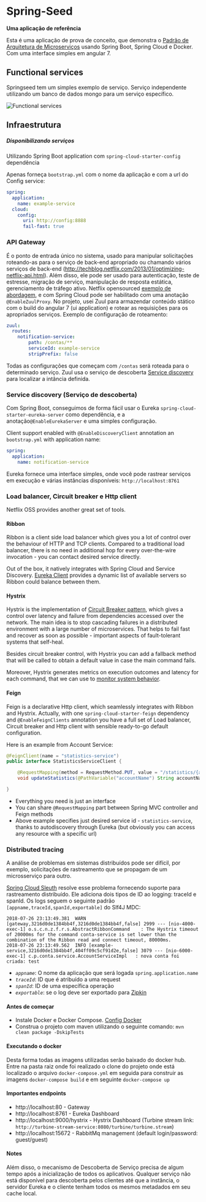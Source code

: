 
# Spring-Seed

**Uma aplicação de referência**


Esta é uma aplicação de prova de conceito, que demonstra o [Padrão de Arquitetura de Microserviços](http://martinfowler.com/microservices/) usando Spring Boot, Spring Cloud e Docker. Com uma interface simples em angular 7.

## Functional services

Springseed tem um simples exemplo de serviço. Serviço independente utilizando um banco de dados mongo para um serviço específico.

<img alt="Functional services" src="https://user-images.githubusercontent.com/1315080/49801704-08a4a480-fd32-11e8-92a3-1a5bcbac6493.png">

## Infraestrutura

##### Disponibilizando serviços
Utilizando Spring Boot application com `spring-cloud-starter-config` dependência

Apenas forneça `bootstrap.yml` com o nome da aplicação e com a url do Config service:
```yml
spring:
  application:
    name: example-service
  cloud:
    config:
      uri: http://config:8888
      fail-fast: true
```

### API Gateway

É o ponto de entrada único no sistema, usado para manipular solicitações roteando-as para o serviço de back-end apropriado ou chamando vários serviços de back-end (http://techblog.netflix.com/2013/01/optimizing-netflix-api.html). Além disso, ele pode ser usado para autenticação, teste de estresse, migração de serviço, manipulação de resposta estática, gerenciamento de tráfego ativo.
Netflix opensourced [exemplo de abordagem](http://techblog.netflix.com/2013/06/announcing-zuul-edge-service-in-cloud.html), e com Spring Cloud pode ser habilitado com uma anotação `@EnableZuulProxy`. No projeto, usei Zuul para armazendar conteúdo stático com o build do angular 7 (ui application) e rotear as requisições para os apropriados serviços. Exemplo de configuração de roteamento:

```yml
zuul:
  routes:
    notification-service:
        path: /contas/**
        serviceId: example-service
        stripPrefix: false

```

Todas as configurações que começam com `/contas` será roteada para o determinado serviço. Zuul usa o serviço de descoberta [Service discovery](https://github.com/sqshq/PiggyMetrics/blob/master/README.md#service-discovery) para localizar a intância definida.

### Service discovery (Serviço de descoberta)

Com Spring Boot, conseguimos de forma fácil usar o Eureka `spring-cloud-starter-eureka-server` como dependência, e a anotação`@EnableEurekaServer` e uma simples configuração.

Client support enabled with `@EnableDiscoveryClient` annotation an `bootstrap.yml` with application name:
``` yml
spring:
  application:
    name: notification-service
```

Eureka fornece uma interface simples, onde você pode rastrear serviços em execução e várias instâncias disponíveis: `http://localhost:8761`

### Load balancer, Circuit breaker e Http client

Netflix OSS provides another great set of tools. 

#### Ribbon
Ribbon is a client side load balancer which gives you a lot of control over the behaviour of HTTP and TCP clients. Compared to a traditional load balancer, there is no need in additional hop for every over-the-wire invocation - you can contact desired service directly.

Out of the box, it natively integrates with Spring Cloud and Service Discovery. [Eureka Client](https://github.com/sqshq/PiggyMetrics#service-discovery) provides a dynamic list of available servers so Ribbon could balance between them.

#### Hystrix
Hystrix is the implementation of [Circuit Breaker pattern](http://martinfowler.com/bliki/CircuitBreaker.html), which gives a control over latency and failure from dependencies accessed over the network. The main idea is to stop cascading failures in a distributed environment with a large number of microservices. That helps to fail fast and recover as soon as possible - important aspects of fault-tolerant systems that self-heal.

Besides circuit breaker control, with Hystrix you can add a fallback method that will be called to obtain a default value in case the main command fails.

Moreover, Hystrix generates metrics on execution outcomes and latency for each command, that we can use to [monitor system behavior](https://github.com/sqshq/PiggyMetrics#monitor-dashboard).

#### Feign
Feign is a declarative Http client, which seamlessly integrates with Ribbon and Hystrix. Actually, with one `spring-cloud-starter-feign` dependency and `@EnableFeignClients` annotation you have a full set of Load balancer, Circuit breaker and Http client with sensible ready-to-go default configuration.

Here is an example from Account Service:

``` java
@FeignClient(name = "statistics-service")
public interface StatisticsServiceClient {

	@RequestMapping(method = RequestMethod.PUT, value = "/statistics/{accountName}", consumes = MediaType.APPLICATION_JSON_UTF8_VALUE)
	void updateStatistics(@PathVariable("accountName") String accountName, Account account);

}
```

- Everything you need is just an interface
- You can share `@RequestMapping` part between Spring MVC controller and Feign methods
- Above example specifies just desired service id - `statistics-service`, thanks to autodiscovery through Eureka (but obviously you can access any resource with a specific url)


### Distributed tracing

A análise de problemas em sistemas distribuídos pode ser difícil, por exemplo, solicitações de rastreamento que se propagam de um microsserviço para outro.

[Spring Cloud Sleuth](https://cloud.spring.io/spring-cloud-sleuth/) resolve esse problema fornecendo suporte para rastreamento distribuído. Ele adiciona dois tipos de ID ao logging: traceId e spanId.
Os logs seguem o seguinte padrão `[appname,traceId,spanId,exportable]` do Slf4J MDC:

```text
2018-07-26 23:13:49.381  WARN [gateway,3216d0de1384bb4f,3216d0de1384bb4f,false] 2999 --- [nio-4000-exec-1] o.s.c.n.z.f.r.s.AbstractRibbonCommand    : The Hystrix timeout of 20000ms for the command conta-service is set lower than the combination of the Ribbon read and connect timeout, 80000ms.
2018-07-26 23:13:49.562  INFO [example-service,3216d0de1384bb4f,404ff09c5cf91d2e,false] 3079 --- [nio-6000-exec-1] c.p.conta.service.AccountServiceImpl   : nova conta foi criada: test
```

- *`appname`*: O nome da aplicação que será logada `spring.application.name`
- *`traceId`*: ID que é atribuído a uma request
- *`spanId`*: ID de uma específica operação
- *`exportable`*: se o log deve ser exportado para [Zipkin](https://zipkin.io/)

#### Antes de começar
- Instale Docker e Docker Compose. [Config Docker](https://www.digitalocean.com/community/tutorials/como-instalar-e-usar-o-docker-no-ubuntu-16-04-pt)
- Construa o projeto com maven utilizando o seguinte comando: `mvn clean package -DskipTests`

#### Executando o docker
Desta forma todas as imagens utilizadas serão baixado do docker hub.
Entre na pasta raiz onde foi realizado o clone do projeto onde está localizado o arquivo `docker-compose.yml` em seguida para construir as imagens `docker-compose build` e em seguinte `docker-compose up`


#### Importantes endpoints
- http://localhost:80 - Gateway
- http://localhost:8761 - Eureka Dashboard
- http://localhost:9000/hystrix - Hystrix Dashboard (Turbine stream link: `http://turbine-stream-service:8080/turbine/turbine.stream`)
- http://localhost:15672 - RabbitMq management (default login/password: guest/guest)

#### Notes
Além disso, o mecanismo de Descoberta de Serviço precisa de algum tempo após a inicialização de todos os aplicativos. Qualquer serviço não está disponível para descoberta pelos clientes até que a instância, o servidor Eureka e o cliente tenham todos os mesmos metadados em seu cache local.
